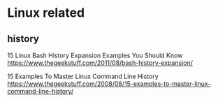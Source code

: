 

# Linux related

## history

15 Linux Bash History Expansion Examples You Should Know https://www.thegeekstuff.com/2011/08/bash-history-expansion/

15 Examples To Master Linux Command Line History https://www.thegeekstuff.com/2008/08/15-examples-to-master-linux-command-line-history/
